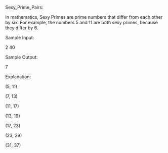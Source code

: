 Sexy_Prime_Pairs:

In mathematics, Sexy Primes are prime numbers that differ from each other by six. 
For example, the numbers 5 and 11 are both sexy primes, because they differ by 6.

Sample Input:

2 40

Sample Output:

7

Explanation:

(5, 11) 

(7, 13) 

(11, 17) 

(13, 19)

(17, 23) 

(23, 29) 

(31, 37)
